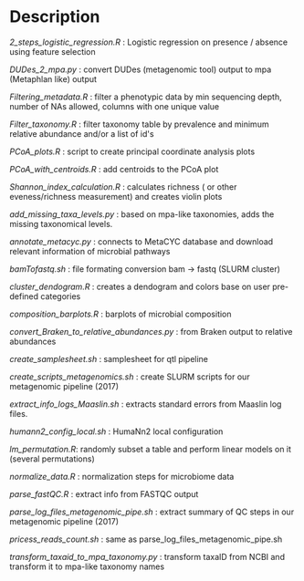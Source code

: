 Description 
====================================

*2_steps_logistic_regression.R*  : Logistic regression on presence / absence using feature selection

*DUDes_2_mpa.py* : convert DUDes (metagenomic tool) output to mpa (Metaphlan like) output

*Filtering_metadata.R* : filter a phenotypic data by min sequencing depth, number of NAs allowed, columns with one unique value

*Filter_taxonomy.R* : filter taxonomy table by prevalence and minimum relative abundance and/or a list of id's 

*PCoA_plots.R* : script to create principal coordinate analysis plots

*PCoA_with_centroids.R* : add centroids to the PCoA plot

*Shannon_index_calculation.R* : calculates richness ( or other eveness/richness measurement) and creates violin plots

*add_missing_taxa_levels.py* : based on mpa-like taxonomies, adds the missing taxonomical levels. 

*annotate_metacyc.py* : connects to MetaCYC database and download relevant information of microbial pathways

*bamTofastq.sh* : file formating conversion bam -> fastq (SLURM cluster)

*cluster_dendogram.R* : creates a dendogram and colors base on user pre-defined categories

*composition_barplots.R* : barplots of microbial composition

*convert_Braken_to_relative_abundances.py* : from Braken output to relative abundances

*create_samplesheet.sh* : samplesheet for qtl pipeline

*create_scripts_metagenomics.sh* : create SLURM scripts for our metagenomic pipeline (2017)

*extract_info_logs_Maaslin.sh* : extracts standard errors from Maaslin log files. 

*humann2_config_local.sh* : HumaNn2 local configuration

*lm_permutation.R*: randomly subset a table and perform linear models on it (several permutations)

*normalize_data.R* : normalization steps for microbiome data

*parse_fastQC.R* : extract info from FASTQC output

*parse_log_files_metagenomic_pipe.sh* : extract summary of QC steps in our metagenomic pipeline (2017)

*pricess_reads_count.sh* : same as parse_log_files_metagenomic_pipe.sh

*transform_taxaid_to_mpa_taxonomy.py* : transform taxaID from NCBI and transform it to mpa-like taxonomy names

